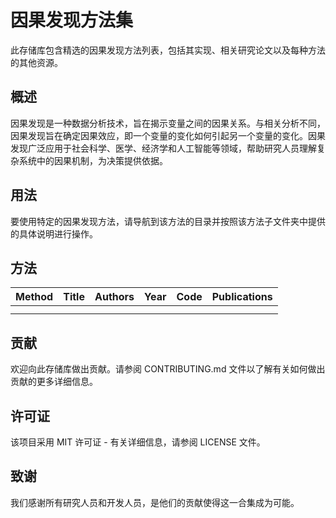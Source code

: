 # 因果发现方法集

此存储库包含精选的因果发现方法列表，包括其实现、相关研究论文以及每种方法的其他资源。

## 概述

因果发现是一种数据分析技术，旨在揭示变量之间的因果关系。与相关分析不同，因果发现旨在确定因果效应，即一个变量的变化如何引起另一个变量的变化。因果发现广泛应用于社会科学、医学、经济学和人工智能等领域，帮助研究人员理解复杂系统中的因果机制，为决策提供依据。

## 用法

要使用特定的因果发现方法，请导航到该方法的目录并按照该方法子文件夹中提供的具体说明进行操作。

## 方法

| Method | Title | Authors | Year | Code | Publications |
| :----: | :---: | :-----: | :--: | :--: | :----------: |
|        |       |         |      |      |              |
|        |       |         |      |      |              |

## 贡献

欢迎向此存储库做出贡献。请参阅 CONTRIBUTING.md 文件以了解有关如何做出贡献的更多详细信息。

## 许可证

该项目采用 MIT 许可证 - 有关详细信息，请参阅 LICENSE 文件。

## 致谢

我们感谢所有研究人员和开发人员，是他们的贡献使得这一合集成为可能。
